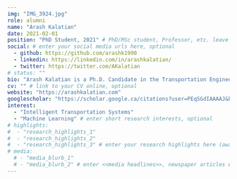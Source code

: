 ```yaml
---
img: "IMG_3924.jpg"
role: alumni
name: "Arash Kalatian"
date: 2021-02-01
position: "PhD Student, 2021" # PhD/MSc student, Professor, etc. leave blank if not applicable
social: # enter your social media urls here, optional
  - github: https://github.com/arashk1990
  - linkedin: https://linkedin.com/in/arashkalatian/
  - twitter: https://twitter.com/AKalatian
# status: ""
bio: "Arash Kalatian is a Ph.D. Candidate in the Transportation Engineering program at Ryerson University, Toronto.  He received his B.Sc. in Civil Engineering and M.Sc in Transportation Planning, both from Sharif University of Technology, Iran. He started his Ph.D. in 2017 under supervision of Dr. Bilal Farooq, his research mainly focuses on Cyber-Physical Transportation Systems, i.e. Virtual Reality and Ubiquitous Networks, and more specifically, their application in studying Pedestrian Behaviours and Movement Dynamics." # enter your short bio here (markdown format compatible)
cv: "" # link to your CV online, optional
website: "https://arashkalatian.com"
googlescholar: "https://scholar.google.ca/citations?user=PEqSGdIAAAAJ&hl=en" # link to your google scholar profile, optional
interest:
  - "Intelligent Transportation Systems"
  - "Machine Learning" # enter short research interests, optional
# highlights:
#  - "research_highlights_1"
#  - "research_highlights_2"
#  - "research_highlights_3" # enter your research highlights here (awards, achievements, etc.), optional
# media:
  # - "media_blurb_1"
  # - "media_blurb_2" # enter <<media headlines>>, newspaper articles etc...
---
```

